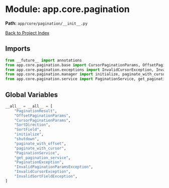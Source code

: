 # Module: app.core.pagination

**Path:** `app/core/pagination/__init__.py`

[Back to Project Index](../../../../index.md)

## Imports
```python
from __future__ import annotations
from app.core.pagination.base import CursorPaginationParams, OffsetPaginationParams, PaginationResult, SortDirection, SortField
from app.core.pagination.exceptions import InvalidCursorException, InvalidPaginationParamsException, InvalidSortFieldException, PaginationException
from app.core.pagination.manager import initialize, paginate_with_cursor, paginate_with_offset, shutdown
from app.core.pagination.service import PaginationService, get_pagination_service
```

## Global Variables
```python
__all__ = __all__ = [
    "PaginationResult",
    "OffsetPaginationParams",
    "CursorPaginationParams",
    "SortDirection",
    "SortField",
    "initialize",
    "shutdown",
    "paginate_with_offset",
    "paginate_with_cursor",
    "PaginationService",
    "get_pagination_service",
    "PaginationException",
    "InvalidPaginationParamsException",
    "InvalidCursorException",
    "InvalidSortFieldException",
]
```
